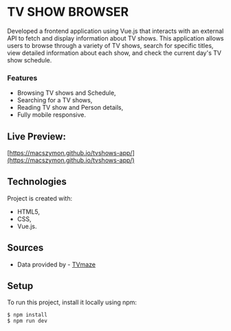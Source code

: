 # TV SHOW BROWSER
Developed a frontend application using Vue.js that interacts with an external API to fetch and display information about TV shows. This application allows users to browse through a variety of TV shows, search for specific titles, view detailed information about each show, and check the current day's TV show schedule.

### Features
* Browsing TV shows and Schedule,
* Searching for a TV shows,
* Reading TV show and Person details,
* Fully mobile responsive.

## Live Preview:
[https://macszymon.github.io/tvshows-app/](https://macszymon.github.io/tvshows-app/)

## Technologies
Project is created with:
* HTML5,
* CSS,
* Vue.js.

## Sources
* Data provided by - [TVmaze](https://www.tvmaze.com/api)

## Setup
To run this project, install it locally using npm:
```
$ npm install
$ npm run dev
```
